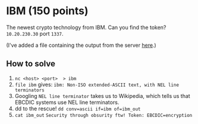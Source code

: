 # IBM (150 points)

The newest crypto technology from IBM. Can you find the token? `10.20.230.30` port `1337`.

(I've added a file containing the output from the server [here](output).)

## How to solve
1. `nc <host> <port>  > ibm`
2. `file ibm` gives: `ibm: Non-ISO extended-ASCII text, with NEL line terminators`
3. Googling `NEL line terminator` takes us to Wikipedia, which tells us that EBCDIC systems use NEL line terminators.
4. dd to the rescue! `dd conv=ascii if=ibm of=ibm_out`
5. `cat ibm_out`
`Security through obsurity ftw! Token: EBCDIC=encryption`
